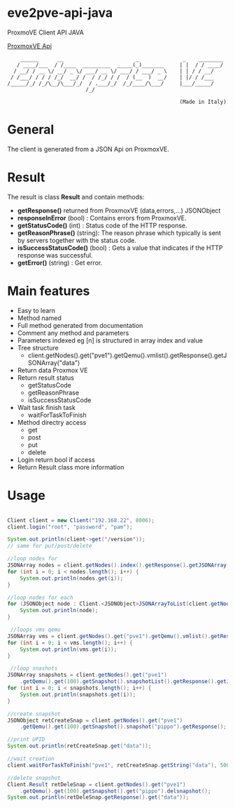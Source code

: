 # eve2pve-api-java
ProxmoVE Client API JAVA

[ProxmoxVE Api](https://pve.proxmox.com/pve-docs/api-viewer/)

```
    ______      __                       _              _    ________
   / ____/___  / /____  _________  _____(_)_______     | |  / / ____/
  / __/ / __ \/ __/ _ \/ ___/ __ \/ ___/ / ___/ _ \    | | / / __/
 / /___/ / / / /_/  __/ /  / /_/ / /  / (__  )  __/    | |/ / /___
/_____/_/ /_/\__/\___/_/  / .___/_/  /_/____/\___/     |___/_____/
                         /_/

                                                       (Made in Italy)
```

# General

The client is generated from a JSON Api on ProxmoxVE.

# Result

The result is class **Result** and contain methods:
* **getResponse()** returned from ProxmoxVE (data,errors,...) JSONObject
* **responseInError** (bool) : Contains errors from ProxmoxVE.
* **getStatusCode()** (int) : Status code of the HTTP response.
* **getReasonPhrase()** (string): The reason phrase which typically is sent by servers together with the status code.
* **isSuccessStatusCode()** (bool) : Gets a value that indicates if the HTTP response was successful.
* **getError()** (string) : Get error.

# Main features
* Easy to learn
* Method named
* Full method generated from documentation
* Comment any method and parameters
* Parameters indexed eg [n] is structured in array index and value
* Tree structure
    * client.getNodes().get("pve1").getQemu().vmlist().getResponse().getJSONArray("data")
* Return data Proxmox VE
* Return result status
    * getStatusCode
    * getReasonPhrase
    * isSuccessStatusCode
* Wait task finish task
    * waitForTaskToFinish
* Method directry access
    * get
    * post
    * put
    * delete
* Login return bool if access
* Return Result class more information

# Usage

```java

Client client = new Client("192.168.22", 8006);
client.login("root", "password", "pam");

System.out.println(client->get('/version'));
// same for put/post/delete

//loop nodes for
JSONArray nodes = client.getNodes().index().getResponse().getJSONArray("data");
for (int i = 0; i < nodes.length(); i++) {
    System.out.println(nodes.get(i));
}

//loop nodes for each
for (JSONObject node : Client.<JSONObject>JSONArrayToList(client.getNodes().index().getResponse().getJSONArray("data"))) {
    System.out.println(node);
}

 //loops vms qemu
JSONArray vms = client.getNodes().get("pve1").getQemu().vmlist().getResponse().getJSONArray("data");
for (int i = 0; i < vms.length(); i++) {
    System.out.println(vms.get(i));
}

 //loop snashots
JSONArray snapshots = client.getNodes().get("pve1")
    .getQemu().get(100).getSnapshot().snapshotList().getResponse().getJSONArray("data");
for (int i = 0; i < snapshots.length(); i++) {
    System.out.println(snapshots.get(i));
}

//create snapshot
JSONObject retCreateSnap = client.getNodes().get("pve1")
    .getQemu().get(100).getSnapshot().snapshot("pippo").getResponse();

//print UPID
System.out.println(retCreateSnap.get("data"));

//wait creation
client.waitForTaskToFinish("pve1", retCreateSnap.getString("data"), 500, 10000);

//delete snapshot
Client.Result retDeleSnap = client.getNodes().get("pve1")
    .getQemu().get(100).getSnapshot().get("pippo").delsnapshot();
System.out.println(retDeleSnap.getResponse().get("data"));
```
